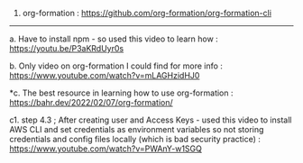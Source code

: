 1. org-formation : https://github.com/org-formation/org-formation-cli
  ***
  a. Have to install npm - so used this video to learn how : https://youtu.be/P3aKRdUyr0s
  
  b. Only video on org-formation I could find for more info : https://www.youtube.com/watch?v=mLAGHzidHJ0
  
  *c. The best resource in learning how to use org-formation : https://bahr.dev/2022/02/07/org-formation/

   c1. step 4.3 ; After creating user and Access Keys - used this video to install AWS CLI and set credentials as environment variables so not storing credentials and config files locally (which is bad security practice) : https://www.youtube.com/watch?v=PWAnY-w1SGQ
